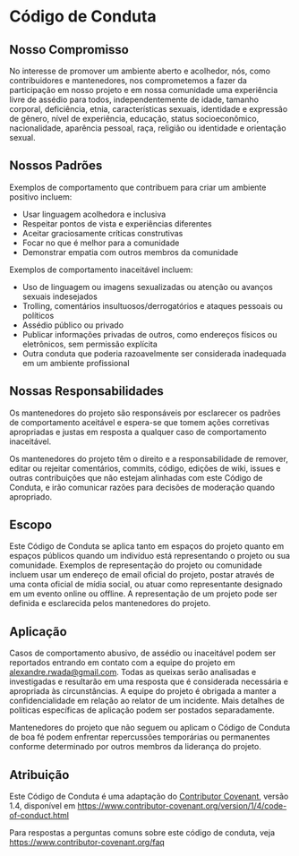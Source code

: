 # Código de Conduta

## Nosso Compromisso

No interesse de promover um ambiente aberto e acolhedor, nós, como contribuidores e mantenedores, nos comprometemos a fazer da participação em nosso projeto e em nossa comunidade uma experiência livre de assédio para todos, independentemente de idade, tamanho corporal, deficiência, etnia, características sexuais, identidade e expressão de gênero, nível de experiência, educação, status socioeconômico, nacionalidade, aparência pessoal, raça, religião ou identidade e orientação sexual.

## Nossos Padrões

Exemplos de comportamento que contribuem para criar um ambiente positivo incluem:

* Usar linguagem acolhedora e inclusiva
* Respeitar pontos de vista e experiências diferentes
* Aceitar graciosamente críticas construtivas
* Focar no que é melhor para a comunidade
* Demonstrar empatia com outros membros da comunidade

Exemplos de comportamento inaceitável incluem:

* Uso de linguagem ou imagens sexualizadas ou atenção ou avanços sexuais indesejados
* Trolling, comentários insultuosos/derrogatórios e ataques pessoais ou políticos
* Assédio público ou privado
* Publicar informações privadas de outros, como endereços físicos ou eletrônicos, sem permissão explícita
* Outra conduta que poderia razoavelmente ser considerada inadequada em um ambiente profissional

## Nossas Responsabilidades

Os mantenedores do projeto são responsáveis por esclarecer os padrões de comportamento aceitável e espera-se que tomem ações corretivas apropriadas e justas em resposta a qualquer caso de comportamento inaceitável.

Os mantenedores do projeto têm o direito e a responsabilidade de remover, editar ou rejeitar comentários, commits, código, edições de wiki, issues e outras contribuições que não estejam alinhadas com este Código de Conduta, e irão comunicar razões para decisões de moderação quando apropriado.

## Escopo

Este Código de Conduta se aplica tanto em espaços do projeto quanto em espaços públicos quando um indivíduo está representando o projeto ou sua comunidade. Exemplos de representação do projeto ou comunidade incluem usar um endereço de email oficial do projeto, postar através de uma conta oficial de mídia social, ou atuar como representante designado em um evento online ou offline. A representação de um projeto pode ser definida e esclarecida pelos mantenedores do projeto.

## Aplicação

Casos de comportamento abusivo, de assédio ou inaceitável podem ser reportados entrando em contato com a equipe do projeto em alexandre.rwada@gmail.com. Todas as queixas serão analisadas e investigadas e resultarão em uma resposta que é considerada necessária e apropriada às circunstâncias. A equipe do projeto é obrigada a manter a confidencialidade em relação ao relator de um incidente. Mais detalhes de políticas específicas de aplicação podem ser postados separadamente.

Mantenedores do projeto que não seguem ou aplicam o Código de Conduta de boa fé podem enfrentar repercussões temporárias ou permanentes conforme determinado por outros membros da liderança do projeto.

## Atribuição

Este Código de Conduta é uma adaptação do [Contributor Covenant][homepage], versão 1.4, disponível em https://www.contributor-covenant.org/version/1/4/code-of-conduct.html

[homepage]: https://www.contributor-covenant.org

Para respostas a perguntas comuns sobre este código de conduta, veja https://www.contributor-covenant.org/faq
